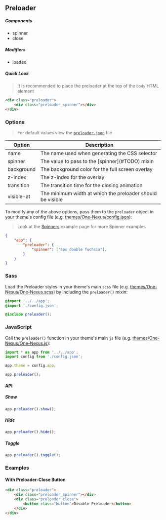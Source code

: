 ## Preloader

##### Components

* spinner
* close

##### Modifiers

* loaded

##### Quick Look

> It is recommended to place the preloader at the top of the `body` HTML element

```html
<div class="preloader">
    <div class="preloader_spinner"></div>
</div>
```

### Options

> For default values view the [`preloader.json`](preloader.json) file

<table class="table">
    <thead>
        <tr>
            <th>Option</th>
            <th>Description</th>
        </tr>
    </thead>
    <tbody>
        <tr>
            <td>name</td>
            <td>The name used when generating the CSS selector</td>
        </tr>
        <tr>
            <td>spinner</td>
            <td>The value to pass to the [spinner](#TODO) mixin</td>
        </tr>
        <tr>
            <td>background</td>
            <td>The background color for the full screen overlay</td>
        </tr>
        <tr>
            <td>z-index</td>
            <td>The z-index for the overlay</td>
        </tr>
        <tr>
            <td>transition</td>
            <td>The transition time for the closing animation</td>
        </tr>
        <tr>
            <td>visible-at</td>
            <td>The minimum width at which the preloader should be visible</td>
        </tr>
    </tbody>
</table>

To modify any of the above options, pass them to the `preloader` object in your theme's config file (e.g. [themes/One-Nexus/config.json](../../../themes/One-Nexus/config.json)):

> Look at the [Spinners](http://franzheidl.github.io/spinners/) example page for more Spinner examples

```json
{
    "app": {
        "preloader": {
            "spinner": ["6px double fuchsia"],
        }
    }
}
```

### Sass

Load the Preloader styles in your theme's main `scss` file (e.g. [themes/One-Nexus/One-Nexus.scss](../../../themes/One-Nexus/One-Nexus.scss)) by including the `preloader()` mixin:

```scss
@import '../../app';
@import './config.json';

@include preloader();
```

### JavaScript

Call the `preloader()` function in your theme's main `js` file (e.g. [themes/One-Nexus/One-Nexus.js](../../../themes/One-Nexus/One-Nexus.js)):

```js
import * as app from '../../app';
import config from './config.json';

app.theme = config.app;

app.preloader();
```

#### API

##### Show

```js
app.preloader().show();
```

##### Hide

```js
app.preloader().hide();
```

##### Toggle

```js
app.preloader().toggle();
```

### Examples

#### With Preloader-Close Button

```html
<div class="preloader">
    <div class="preloader_spinner"></div>
    <div class="preloader_close">
        <button class="button">Disable Preloader</button>
    </div>
</div>
```